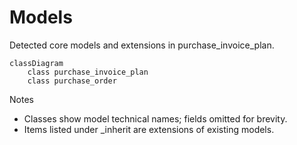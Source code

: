 # Models

Detected core models and extensions in purchase_invoice_plan.

```mermaid
classDiagram
    class purchase_invoice_plan
    class purchase_order
```

Notes
- Classes show model technical names; fields omitted for brevity.
- Items listed under _inherit are extensions of existing models.

